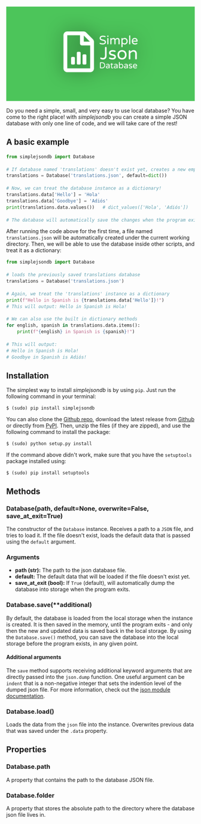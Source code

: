 ![Simple Json Database](/assets/banner.png)

Do you need a simple, small, and very easy to use local database? You have come
to the right place! with _simplejsondb_ you can create a simple JSON database with
only one line of code, and we will take care of the rest!

## A basic example

```python
from simplejsondb import Database

# If database named 'translations' doesn't exist yet, creates a new empty dict database
translations = Database('translations.json', default=dict())

# Now, we can treat the database instance as a dictionary!
translations.data['Hello'] = 'Hola'
translations.data['Goodbye'] = 'Adiós'
print(translations.data.values())   # dict_values(['Hola', 'Adiós'])

# The database will automatically save the changes when the program exits
```

After running the code above for the first time, a file named `translations.json`
will be automatically created under the current working directory. Then, we will
be able to use the database inside other scripts, and treat it as a dictionary:

```python
from simplejsondb import Database

# loads the previously saved translations database
translations = Database('translations.json')

# Again, we treat the 'translations' instance as a dictionary
print(f"Hello in Spanish is {translations.data['Hello']}!")
# This will output: Hello in Spanish is Hola!

# We can also use the built in dictionary methods
for english, spanish in translations.data.items():
    print(f"{english} in Spanish is {spanish}!")

# This will output:
# Hello in Spanish is Hola!
# Goodbye in Spanish is Adiós!
```

## Installation

The simplest way to install _simplejsondb_ is by using `pip`. Just run the following
command in your terminal:

```console
$ (sudo) pip install simplejsondb
```

You can also clone the [Github repo](https://github.com/RealA10N/simplejsondb),
download the latest release from [Github](https://github.com/RealA10N/simplejsondb/releases)
or directly from [PyPI](https://pypi.org/project/simplejsondb/#files). Then, unzip
the files (if they are zipped), and use the following command to install the package:

```console
$ (sudo) python setup.py install
```

If the command above didn't work, make sure that you have the `setuptools` package
installed using:

```console
$ (sudo) pip install setuptools
```

## Methods

### Database(path, default=None, overwrite=False, save_at_exit=True)

The constructor of the `Database` instance. Receives a path to a `JSON` file, and
tries to load it. If the file doesn't exist, loads the default data that is passed
using the `default` argument.

### Arguments

- **path (str):** The path to the json database file.
- **default:** The default data that will be loaded if the file doesn't exist yet.
- **save_at_exit (bool):** If `True` (default), will automatically dump the database
    into storage when the program exits.


### Database.save(**additional)

By default, the database is loaded from the local storage when the instance is
created. It is then saved in the memory, until the program exits - and only then
the new and updated data is saved back in the local storage. By using the
`Database.save()` method, you can save the database into the local storage before
the program exists, in any given point.

#### Additional arguments

The `save` method supports receiving additional keyword arguments that are directly
passed into the `json.dump` function. One useful argument can be `indent` that is
a non-negative integer that sets the indention level of the dumped json file. For
more information, check out the [json module documentation].

### Database.load()

Loads the data from the `json` file into the instance. Overwrites previous data that was
saved under the `.data` property.

## Properties

### Database.path

A property that contains the path to the database JSON file.

### Database.folder

A property that stores the absolute path to the directory where the database json
file lives in.

[json module documentation]: https://docs.python.org/3/library/json.html#json.dump
